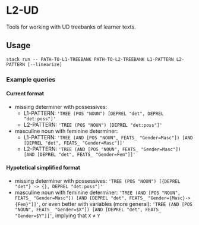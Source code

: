 # L2-UD
Tools for working with UD treebanks of learner texts.

## Usage
```
stack run -- PATH-TO-L1-TREEBANK PATH-TO-L2-TREEBANK L1-PATTERN L2-PATTERN [--linearize]
```

### Example queries

#### Current format
- missing determiner with possessives:
  - L1-PATTERN: `'TREE (POS "NOUN") [DEPREL "det", DEPREL "det:poss"]'`
  - L2-PATTERN: `'TREE (POS "NOUN") [DEPREL "det:poss"]'`
- masculine noun with feminine determiner:
  - L1-PATTERN: `'TREE (AND [POS "NOUN", FEATS_ "Gender=Masc"]) [AND [DEPREL "det", FEATS_ "Gender=Masc"]]'`
  - L2-PATTERN: `'TREE (AND [POS "NOUN", FEATS_ "Gender=Masc"]) [AND [DEPREL "det", FEATS_ "Gender=Fem"]]'`

#### Hypotetical simplified format
- missing determiner with possessives: `'TREE (POS "NOUN") [{DEPREL "det"} -> {}, DEPREL "det:poss"]'`
- masculine noun with feminine determiner: `'TREE (AND [POS "NOUN", FEATS_ "Gender=Masc"]) [AND [DEPREL "det", FEATS_ "Gender={Masc}->{Fem}"]]'`, or even better with variables (more general): `'TREE (AND [POS "NOUN", FEATS_ "Gender=$X"]) [AND [DEPREL "det", FEATS_ "Gender=$Y"]]'`, implying that `X` $\neq$ `Y`
